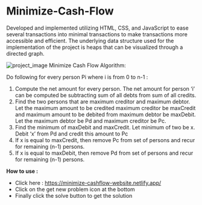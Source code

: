 # Minimize-Cash-Flow
Developed and implemented utilizing HTML, CSS, and JavaScript to ease several transactions into minimal transactions to make transactions more accessible and efficient. The underlying data structure used for the implementation of the project is heaps that can be visualized through a directed graph.

![project_image](https://github.com/gauravkumargautam/Minimize-Cash-Flow/assets/144528033/3e0ffffc-b807-40b7-8fac-19ae772c5f02)
Minimize Cash Flow Algorithm:

Do following for every person Pi where i is from 0 to n-1 :
1. Compute the net amount for every person. The net amount for person ‘i’ can be computed be subtracting sum of all debts from sum of all credits.
2. Find the two persons that are maximum creditor and maximum debtor. Let the maximum amount to be credited maximum creditor be maxCredit and maximum amount to be debited from maximum debtor be maxDebit. Let the maximum debtor be Pd and maximum creditor be Pc.
3. Find the minimum of maxDebit and maxCredit. Let minimum of two be x. Debit ‘x’ from Pd and credit this amount to Pc
4. If x is equal to maxCredit, then remove Pc from set of persons and recur for remaining (n-1) persons.
5. If x is equal to maxDebit, then remove Pd from set of persons and recur for remaining (n-1) persons.

**How to use :**
* Click here : https://minimize-cashflow-website.netlify.app/
* Click on the get new problem icon at the bottom
* Finally click the solve button to get the solution 
